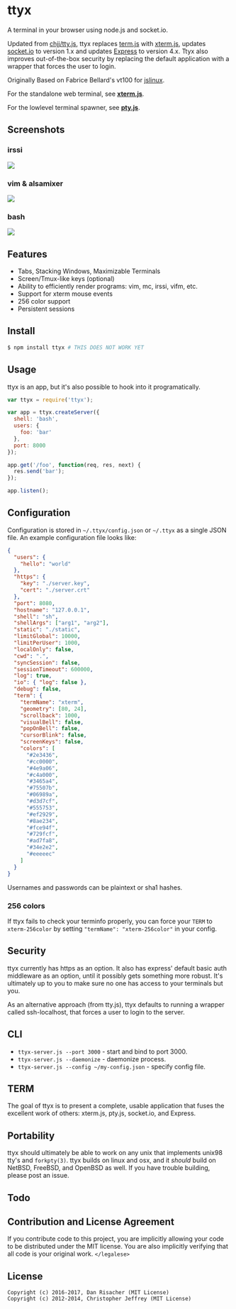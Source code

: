# ttyx

A terminal in your browser using node.js and socket.io. 

Updated from [chjj/tty.js](https://github.com/chjj/tty.js), ttyx replaces [term.js](https://github.com/chjj/term.js) with [xterm.js](https://github.com/sourcelair/xterm.js), updates [socket.io](https://socket.io) to version 1.x and updates [Express](http://expressjs.com/) to version 4.x.  Ttyx also improves out-of-the-box security by replacing the default application with a wrapper that forces the user to login.  

Originally Based on Fabrice Bellard's vt100 for [jslinux](http://bellard.org/jslinux/).

For the standalone web terminal, see
[**xterm.js**](https://github.com/sourcelair/xterm.js).

For the lowlevel terminal spawner, see
[**pty.js**](https://github.com/chjj/pty.js).

## Screenshots

### irssi

![](http://i.imgur.com/wqare.png)

### vim & alsamixer

![](http://i.imgur.com/Zg1Jq.png)

### bash

![](http://i.imgur.com/HimZb.png)

## Features

- Tabs, Stacking Windows, Maximizable Terminals
- Screen/Tmux-like keys (optional)
- Ability to efficiently render programs: vim, mc, irssi, vifm, etc.
- Support for xterm mouse events
- 256 color support
- Persistent sessions

## Install

``` bash
$ npm install ttyx # THIS DOES NOT WORK YET
```

## Usage

ttyx is an app, but it's also possible to hook into it programatically.

``` js
var ttyx = require('ttyx');

var app = ttyx.createServer({
  shell: 'bash',
  users: {
    foo: 'bar'
  },
  port: 8000
});

app.get('/foo', function(req, res, next) {
  res.send('bar');
});

app.listen();
```

## Configuration

Configuration is stored in `~/.ttyx/config.json` or `~/.ttyx` as a single
JSON file. An example configuration file looks like:

``` json
{
  "users": {
    "hello": "world"
  },
  "https": {
    "key": "./server.key",
    "cert": "./server.crt"
  },
  "port": 8080,
  "hostname": "127.0.0.1",
  "shell": "sh",
  "shellArgs": ["arg1", "arg2"],
  "static": "./static",
  "limitGlobal": 10000,
  "limitPerUser": 1000,
  "localOnly": false,
  "cwd": ".",
  "syncSession": false,
  "sessionTimeout": 600000,
  "log": true,
  "io": { "log": false },
  "debug": false,
  "term": {
    "termName": "xterm",
    "geometry": [80, 24],
    "scrollback": 1000,
    "visualBell": false,
    "popOnBell": false,
    "cursorBlink": false,
    "screenKeys": false,
    "colors": [
      "#2e3436",
      "#cc0000",
      "#4e9a06",
      "#c4a000",
      "#3465a4",
      "#75507b",
      "#06989a",
      "#d3d7cf",
      "#555753",
      "#ef2929",
      "#8ae234",
      "#fce94f",
      "#729fcf",
      "#ad7fa8",
      "#34e2e2",
      "#eeeeec"
    ]
  }
}
```

Usernames and passwords can be plaintext or sha1 hashes.

### 256 colors

If ttyx fails to check your terminfo properly, you can force your `TERM`
to `xterm-256color` by setting `"termName": "xterm-256color"` in your config.

## Security

ttyx currently has https as an option. It also has express' default basic
auth middleware as an option, until it possibly gets something more robust.
It's ultimately up to you to make sure no one has access to your terminals
but you.

As an alternative approach (from tty.js), ttyx defaults to running a wrapper 
called ssh-localhost, that forces a user to login to the server. 

## CLI

- `ttyx-server.js --port 3000` - start and bind to port 3000.
- `ttyx-server.js --daemonize` - daemonize process.
- `ttyx-server.js --config ~/my-config.json` - specify config file.

## TERM

The goal of ttyx is to present a complete, usable application that fuses the 
excellent work of others: xterm.js, pty.js, socket.io, and Express.

## Portability

ttyx should ultimately be able to work on any unix that implements unix98
tty's and `forkpty(3)`. ttyx builds on linux and osx, and it *should* build
on NetBSD, FreeBSD, and OpenBSD as well. If you have trouble building, please
post an issue.

## Todo


## Contribution and License Agreement

If you contribute code to this project, you are implicitly allowing your code
to be distributed under the MIT license. You are also implicitly verifying that
all code is your original work. `</legalese>`

## License

    Copyright (c) 2016-2017, Dan Risacher (MIT License)
    Copyright (c) 2012-2014, Christopher Jeffrey (MIT License)

[1]: http://invisible-island.net/xterm/ctlseqs/ctlseqs.html#Mouse%20Tracking
